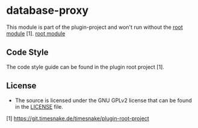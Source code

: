 # database-proxy

This module is part of the plugin-project and won't run without
the [root module](https://git.timesnake.de/timesnake/plugin-root-project) [1].
[root module](https://git.timesnake.de/timesnake/plugin-root-project)

## Code Style

The code style guide can be found in the plugin root project [1].

## License

- The source is licensed under the GNU GPLv2 license that can be found in the [LICENSE](LICENSE)
  file.

[1] https://git.timesnake.de/timesnake/plugin-root-project